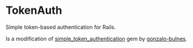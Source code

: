 TokenAuth
===========================

Simple token-based authentication for Rails.

Is a modification of [simple_token_authentication][simple_token_authentication] gem by [gonzalo-bulnes][simple_token_authentication_author].

  [simple_token_authentication]: https://github.com/gonzalo-bulnes/simple_token_authentication
  [simple_token_authentication_author]: https://github.com/gonzalo-bulnes
